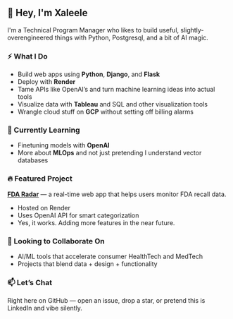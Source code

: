## 👋 Hey, I'm Xaleele

I'm a Technical Program Manager who likes to build useful, slightly-overengineered things with Python, Postgresql, and a bit of AI magic.

### ⚡️ What I Do
- Build web apps using **Python**, **Django**, and **Flask**
- Deploy with **Render**
- Tame APIs like OpenAI’s and turn machine learning ideas into actual tools
- Visualize data with **Tableau** and SQL and other visualization tools
- Wrangle cloud stuff on **GCP** without setting off billing alarms

### 🧠 Currently Learning
- Finetuning models with **OpenAI**
- More about **MLOps** and not just pretending I understand vector databases

### 🔥 Featured Project
**[FDA Radar](https://fda-radar.onrender.com)** — a real-time web app that helps users monitor FDA recall data.  
- Hosted on Render  
- Uses OpenAI API for smart categorization  
- Yes, it works. Adding more features in the near future.

### 🤝 Looking to Collaborate On
- AI/ML tools that accelerate consumer HealthTech and MedTech 
- Projects that blend data + design + functionality  

### 📫 Let’s Chat
Right here on GitHub — open an issue, drop a star, or pretend this is LinkedIn and vibe silently.

<!---
Xaleele/Xaleele is a ✨ special ✨ repository because its `README.md` (this file) appears on your GitHub profile.
You can click the Preview link to take a look at your changes.
--->
